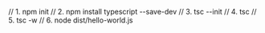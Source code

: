 // 1. npm init
// 2. npm install typescript --save-dev
// 3. tsc --init
// 4. tsc
// 5. tsc -w
// 6. node dist/hello-world.js 